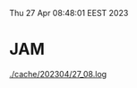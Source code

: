 Thu 27 Apr 08:48:01 EEST 2023
# JAM
<a href='./cache/202304/27_08.log'>./cache/202304/27_08.log</a>
